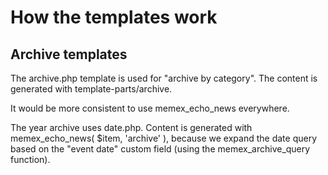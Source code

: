 # How the templates work

## Archive templates

The archive.php template is used for "archive by category". The content is generated with template-parts/archive.

It would be more consistent to use memex_echo_news everywhere.

The year archive uses date.php. Content is generated with memex_echo_news( $item, 'archive' ), because we expand the date query based on the "event date" custom field (using the memex_archive_query function).
